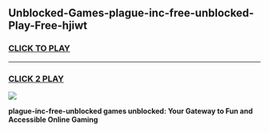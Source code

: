 
## Unblocked-Games-plague-inc-free-unblocked-Play-Free-hjiwt
<h3>
<a href="https://premium76.site?title=plague-inc-free-unblocked&ref=09A">CLICK TO PLAY</a></h3>
<hr>

<h3>
<a href="https://premium76.site?title=plague-inc-free-unblocked&ref=09A">CLICK 2 PLAY</a>
  
</h3>

<a href="https://premium76.site?title=plague-inc-free-unblocked&ref=09A"><img src="https://clearcache.store/games.png"></a>


**plague-inc-free-unblocked games unblocked: Your Gateway to Fun and Accessible Online Gaming**
